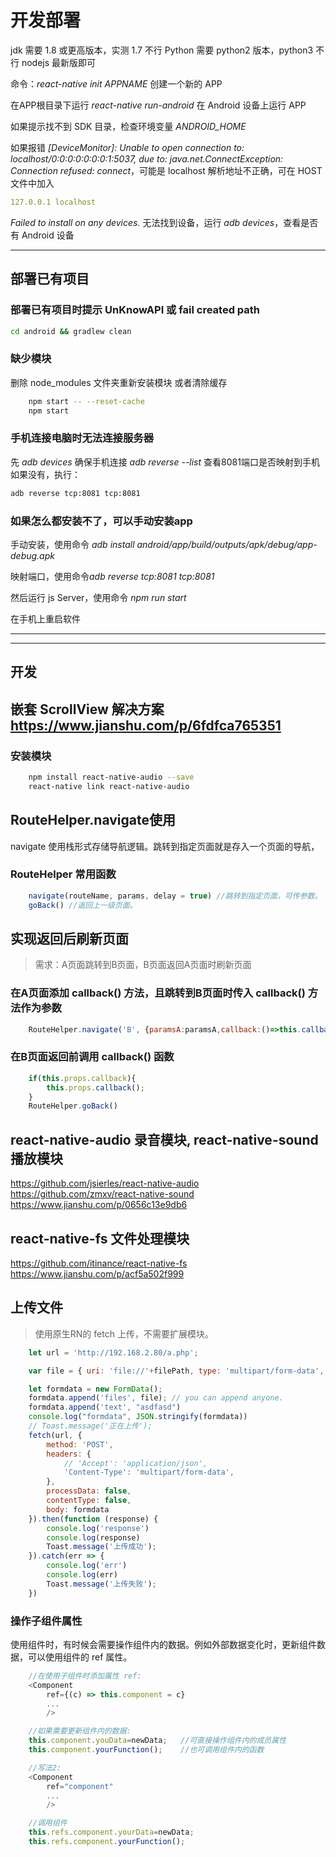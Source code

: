 
# 开发部署

jdk 需要 1.8 或更高版本，实测 1.7 不行
Python 需要 python2 版本，python3 不行
nodejs 最新版即可

命令：*react-native init APPNAME*  创建一个新的 APP

在APP根目录下运行 *react-native run-android* 在 Android 设备上运行 APP

如果提示找不到 SDK 目录，检查环境变量 *ANDROID_HOME*

如果报错 *[DeviceMonitor]: Unable to open connection to: localhost/0:0:0:0:0:0:0:1:5037, due to: java.net.ConnectException: Connection refused: connect*，可能是 localhost 解析地址不正确，可在 HOST 文件中加入

```yaml
127.0.0.1 localhost
```

*Failed to install on any devices.*
无法找到设备，运行 *adb devices*，查看是否有 Android 设备

**********

## 部署已有项目

### 部署已有项目时提示 UnKnowAPI 或 fail created path

```bash
cd android && gradlew clean
```

### 缺少模块

删除 node_modules 文件夹重新安装模块
或者清除缓存

```bash
    npm start -- --reset-cache
    npm start
```

### 手机连接电脑时无法连接服务器

先 *adb devices* 确保手机连接
*adb reverse --list*  查看8081端口是否映射到手机
如果没有，执行：

```bash
adb reverse tcp:8081 tcp:8081
```

### 如果怎么都安装不了，可以手动安装app

手动安装，使用命令 *adb install android/app/build/outputs/apk/debug/app-debug.apk*

映射端口，使用命令*adb reverse tcp:8081 tcp:8081*

然后运行 js Server，使用命令 *npm run start*

在手机上重启软件

**********
**********

## 开发

## 嵌套 ScrollView 解决方案 <https://www.jianshu.com/p/6fdfca765351>

### 安装模块

```bash
    npm install react-native-audio --save
    react-native link react-native-audio
```

## RouteHelper.navigate使用

navigate 使用栈形式存储导航逻辑。跳转到指定页面就是存入一个页面的导航，

### RouteHelper 常用函数

```js
    navigate(routeName, params, delay = true) //跳转到指定页面，可传参数。
    goBack() //返回上一级页面。
```

## 实现返回后刷新页面

>需求：A页面跳转到B页面，B页面返回A页面时刷新页面

### 在A页面添加 callback() 方法，且跳转到B页面时传入 callback() 方法作为参数

```js
    RouteHelper.navigate('B', {paramsA:paramsA,callback:()=>this.callback()})
```

### 在B页面返回前调用 callback() 函数

```javascript
    if(this.props.callback){
        this.props.callback();
    }
    RouteHelper.goBack()
```

## react-native-audio 录音模块, react-native-sound 播放模块

<https://github.com/jsierles/react-native-audio>
<https://github.com/zmxv/react-native-sound>
<https://www.jianshu.com/p/0656c13e9db6>

## react-native-fs 文件处理模块

<https://github.com/itinance/react-native-fs>
<https://www.jianshu.com/p/acf5a502f999>

## 上传文件

>使用原生RN的 fetch 上传，不需要扩展模块。

```javascript
    let url = 'http://192.168.2.80/a.php';

    var file = { uri: 'file://'+filePath, type: 'multipart/form-data', name: '1.aac' }//上传时会自动找到uri对应的文件

    let formdata = new FormData();
    formdata.append('files', file); // you can append anyone.
    formdata.append('text', "asdfasd")
    console.log("formdata", JSON.stringify(formdata))
    // Toast.message('正在上传');
    fetch(url, {
        method: 'POST',
        headers: {
            // 'Accept': 'application/json',
            'Content-Type': 'multipart/form-data',
        },
        processData: false,
        contentType: false,
        body: formdata
    }).then(function (response) {
        console.log('response')
        console.log(response)
        Toast.message('上传成功');
    }).catch(err => {
        console.log('err')
        console.log(err)
        Toast.message('上传失败');
    })
```

### 操作子组件属性

使用组件时，有时候会需要操作组件内的数据。例如外部数据变化时，更新组件数据，可以使用组件的 ref 属性。

```js
    //在使用子组件时添加属性 ref:
    <Component
        ref={(c) => this.component = c}
        ...
        />

    //如果需要更新组件内的数据:
    this.component.youData=newData;   //可直接操作组件内的成员属性
    this.component.yourFunction();    //也可调用组件内的函数

    //写法2:
    <Component
        ref="component"
        ...
        />

    //调用组件
    this.refs.component.yourData=newData;
    this.refs.component.yourFunction();
```
